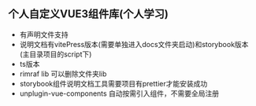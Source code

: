 ## 个人自定义VUE3组件库(个人学习)

* 有声明文件支持
* 说明文档有vitePress版本(需要单独进入docs文件夹启动)和storybook版本(主目录项目的script下)
* ts版本
* rimraf lib 可以删除文件夹lib
* storybook组件说明文档工具需要项目有prettier才能安装成功
* unplugin-vue-components 自动按需引入组件，不需要全局注册
